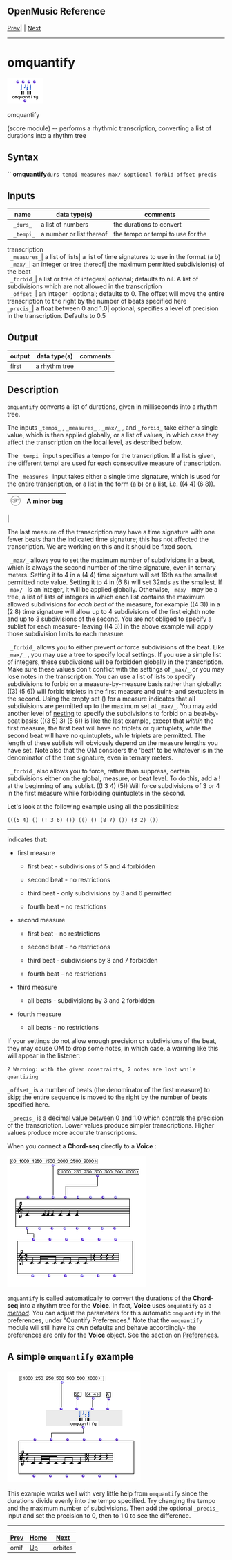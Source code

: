 OpenMusic Reference  
---  
[Prev](omif)| | [Next](orbites)  
  
* * *

# omquantify

![](figures/functions/score/omquantify.png)

  
  
omquantify  
  
(score module) \-- performs a rhythmic transcription, converting a list of
durations into a rhythm tree  

## Syntax

`` **omquantify**` durs tempi measures max/ &optional forbid offset precis `

## Inputs

name| data type(s)| comments  
---|---|---  
` _durs_`|  a list of numbers| the durations to convert  
` _tempi_`|  a number or list thereof| the tempo or tempi to use for the
transcription  
` _measures_`|  a list of lists| a list of time signatures to use in the
format (a b)  
` _max/_`|  an integer or tree thereof| the maximum permitted subdivision(s)
of the beat  
` _forbid_`|  a list or tree of integers| optional; defaults to nil. A list of
subdivisions which are not allowed in the transcription  
` _offset_`|  an integer | optional; defaults to 0. The offset will move the
entire transcription to the right by the number of beats specified here  
`_precis_`|  a float between 0 and 1.0| optional; specifies a level of
precision in the transcription. Defaults to 0.5  
  
## Output

output| data type(s)| comments  
---|---|---  
first| a rhythm tree|  
  
## Description

`omquantify` converts a list of durations, given in milliseconds into a rhythm
tree.

The inputs `_tempi_` , `_measures_` , `_max/_` , and `_forbid_` take either a
single value, which is then applied globally, or a list of values, in which
case they affect the transcription on the local level, as described below.

The `_tempi_` input specifies a tempo for the transcription. If a list is
given, the different tempi are used for each consecutive measure of
transcription.

The `_measures_` input takes either a single time signature, which is used for
the entire transcription, or a list in the form (a b) or a list, i.e. ((4 4)
(6 8)).

![Note](figures/images/note.gif)|  **A minor bug**  
---|---  
 |

The last measure of the transcription may have a time signature with one fewer
beats than the indicated time signature; this has not affected the
transcription. We are working on this and it should be fixed soon.  
  
` _max/_` allows you to set the maximum number of subdivisions in a beat,
which is always the second number of the time signature, even in ternary
meters. Setting it to 4 in a (4 4) time signature will set 16th as the
smallest permitted note value. Setting it to 4 in (6 8) will set 32nds as the
smallest. If `_max/_` is an integer, it will be applied globally. Otherwise,
`_max/_` may be a tree, a list of lists of integers in which each list
contains the maximum allowed subdivisions for _each beat_ of the measure, for
example ((4 3)) in a (2 8) time signature will allow up to 4 subdivisions of
the first eighth note and up to 3 subdivisions of the second. You are not
obliged to specify a sublist for each measure- leaving ((4 3)) in the above
example will apply those subdivision limits to each measure.

` _forbid_` allows you to either prevent or force subdivisions of the beat.
Like `_max/_` , you may use a tree to specify local settings. If you use a
simple list of integers, these subdivsions will be forbidden globally in the
transcription. Make sure these values don't conflict with the settings of
`_max/_` or you may lose notes in the transcription. You can use a list of
lists to specify subdivisions to forbid on a measure-by-measure basis rather
than globally: ((3) (5 6)) will forbid triplets in the first measure and
quint- and sextuplets in the second. Using the empty set () for a measure
indicates that all subdivisions are permitted up to the maximum set at
`_max/_`. You may add another level of [nesting](glossary#NESTING) to
specify the subdivisions to forbid on a beat-by-beat basis: (((3 5) 3) (5 6))
is like the last example, except that _within_ the first measure, the first
beat will have no triplets or quintuplets, while the second beat will have no
quintuplets, while triplets are permitted. The length of these sublists will
obviously depend on the measure lengths you have set. Note also that the OM
considers the 'beat' to be whatever is in the denominator of the time
signature, even in ternary meters.

` _forbid_` also allows you to force, rather than suppress, certain
subdivisions either on the global, measure, or beat level. To do this, add a !
at the beginning of any sublist. ((! 3 4) (5)) Will force subdivisions of 3 or
4 in the first measure while forbidding quintuplets in the second.

Let's look at the following example using all the possibilities:

    
    
    (((5 4) () (! 3 6) ()) (() () (8 7) ()) (3 2) ())  
  
---  
  
indicates that:

  * first measure

    * first beat - subdivisions of 5 and 4 forbidden

    * second beat - no restrictions

    * third beat - only subdivisions by 3 and 6 permitted

    * fourth beat - no restrictions

  * second measure

    * first beat - no restrictions

    * second beat - no restrictions

    * third beat - subdivisions by 8 and 7 forbidden

    * fourth beat - no restrictions

  * third measure

    * all beats - subdivisions by 3 and 2 forbidden

  * fourth measure

    * all beats - no restrictions

If your settings do not allow enough precision or subdivisions of the beat,
they may cause OM to drop some notes, in which case, a warning like this will
appear in the listener:

`? Warning: with the given constraints, 2 notes are lost while quantizing `

`_offset_` is a number of beats (the denominator of the first measure) to
skip; the entire sequence is moved to the right by the number of beats
specified here.

` _precis_` is a decimal value between 0 and 1.0 which controls the precision
of the transcription. Lower values produce simpler transcriptions. Higher
values produce more accurate transcriptions.

When you connect a **Chord-seq** directly to a **Voice** :

![](figures/functions/score/omquantifyEX1.png)

`omquantify` is called automatically to convert the durations of the **Chord-
seq** into a rhythm tree for the **Voice**. In fact, **Voice** uses
`omquantify` as a [_method_](glossary#METHOD). You can adjust the
parameters for this automatic `omquantify` in the preferences, under "Quantify
Preferences." Note that the `omquantify` module will still have its own
defaults and behave accordingly- the preferences are only for the **Voice**
object. See the section on [Preferences](concepts.preferences).

## A simple `omquantify` example

###

![](figures/functions/score/omquantifyEX2.png)

This example works well with very little help from `omquantify` since the
durations divide evenly into the tempo specified. Try changing the tempo and
the maximum number of subdivisions. Then add the optional `_precis_` input and
set the precision to 0, then to 1.0 to see the difference.

* * *

[Prev](omif)| [Home](index)| [Next](orbites)  
---|---|---  
omif| [Up](funcref.main)| orbites


